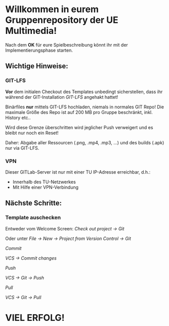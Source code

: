 # Willkommen in eurem Gruppenrepository der UE Multimedia!

Nach dem **OK** für eure Spielbeschreibung könnt ihr mit der Implementierungsphase starten.

## Wichtige Hinweise:

### GIT-LFS
**Vor** dem initialen Checkout des Templates unbedingt sicherstellen, dass ihr während der GIT-Installation *GIT-LFS* angehakt hattet!



Binärfiles **nur** mittels GIT-LFS hochladen, niemals in normales GIT Repo! Die maximale Größe des Repo ist auf 200 MB pro Gruppe beschränkt, inkl. History etc..

Wird diese Grenze überschritten wird jeglicher Push verweigert und es bleibt nur noch ein Reset!

Daher: Abgabe aller Ressourcen (.png, .mp4, .mp3, …) und des builds (.apk) nur via GIT-LFS.



### VPN
Dieser GITLab-Server ist nur mit einer TU IP-Adresse erreichbar, d.h.:
* Innerhalb des TU-Netzwerkes
* Mit Hilfe einer VPN-Verbindung



## Nächste Schritte:

### Template auschecken

Entweder vom Welcome Screen: *Check out project -> Git*

Oder unter *File -> New -> Project from Version Control -> Git*


*Commit*

*VCS -> Commit changes*


*Push*

*VCS -> Git -> Push*


*Pull*

*VCS -> Git -> Pull*



# VIEL ERFOLG!

